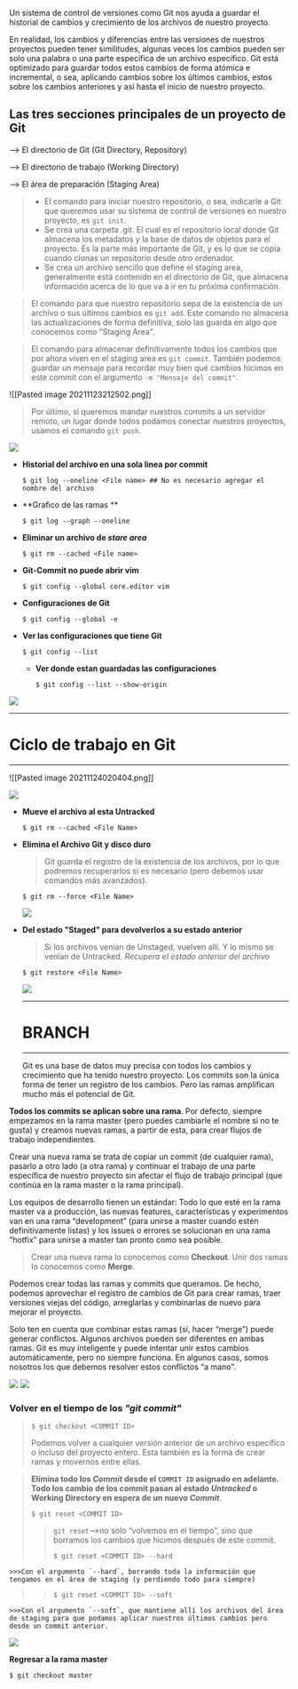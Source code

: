 Un sistema de control de versiones como Git nos ayuda a guardar el historial de cambios y crecimiento de los archivos de nuestro proyecto.

En realidad, los cambios y diferencias entre las versiones de nuestros proyectos pueden tener similitudes, algunas veces los cambios pueden ser solo una palabra o una parte específica de un archivo específico. Git está optimizado para guardar todos estos cambios de forma atómica e incremental, o sea, aplicando cambios sobre los últimos cambios, estos sobre los cambios anteriores y así hasta el inicio de nuestro proyecto.


## Las tres secciones principales de un proyecto de Git

--> El directorio de Git (Git Directory, Repository)
    
--> El directorio de trabajo (Working Directory)
    
--> El área de preparación (Staging Area)
    


>  - El comando para iniciar nuestro repositorio, o sea, indicarle a Git que queremos usar su sistema de control de versiones en nuestro proyecto, es `git init`.
>  - Se crea una carpeta .git. El cual es el repositorio local donde Git almacena los metadatos y la base de datos de objetos para el proyecto. Es la parte más importante de Git, y es lo que se copia cuando clonas un repositorio desde otro ordenador.
>  - Se crea un archivo sencillo que define el staging area, generalmente está contenido en el directorio de Git, que almacena información acerca de lo que va a ir en tu próxima confirmación.

> El comando para que nuestro repositorio sepa de la existencia de un archivo o sus últimos cambios es `git add`. Este comando no almacena las actualizaciones de forma definitiva, solo las guarda en algo que conocemos como “Staging Area”.

> El comando para almacenar definitivamente todos los cambios que por ahora viven en el staging area es `git commit`. También podemos guardar un mensaje para recordar muy bien qué cambios hicimos en este commit con el argumento `-m "Mensaje del commit"`.

![[Pasted image 20211123212502.png]]

> Por último, si queremos mandar nuestros commits a un servidor remoto, un lugar donde todos podamos conectar nuestros proyectos, usamos el comando `git push`.


![](https://static.platzi.com/media/user_upload/GIT%20GITHUB-21de2769-fd6c-4835-b078-04128276f16f.jpg)

- **Historial del archivo en una sola linea por commit**
	```shell
	$ git log --oneline <File name> ## No es necesario agregar el nombre del archivo
	```
- **Grafico de las ramas **
	```shell
	$ git log --graph --oneline
	```
- **Eliminar un archivo de *stare area***
	```shell
	$ git rm --cached <File name>
	```
	
- **Git-Commit no puede abrir vim**

	```shell
	$ git config --global core.editor vim
	```
	
- **Configuraciones de Git**
	```shell
	$ git config --global -e
	```

- **Ver las configuraciones que tiene Git**

	```shell
	$ git config --list
	```
	
	- **Ver donde estan guardadas las configuraciones**
	
		```shell
		$ git config --list --show-origin
		```
		


![](https://static.platzi.com/media/user_upload/Analizar%20cambios%20en%20los%20archivos%20de%20tu%20proyecto%20con%20Git-f6f2fe08-e2e9-46ef-86fa-6180354bc151.jpg)

__________________________________
# Ciclo de trabajo en Git	
___________________________________________

![[Pasted image 20211124020404.png]]

![](https://static.platzi.com/media/user_upload/CicloBasico-c7cf1961-2813-4a23-ab2a-14c315dbf819.jpg)

- **Mueve el archivo al esta Untracked**
	
	```shell
	$ git rm --cached <File Name>
	```
- **Elimina el Archivo Git y disco duro**
	> Git guarda el registro de la existencia de los archivos, por lo que podremos recuperarlos si es necesario (pero debemos usar comandos más avanzados).
	```shell
	$ git rm --force <File Name>
	```
	
	![](https://static.platzi.com/media/user_upload/gitworkflow-b47db71b-3714-4358-a462-a35d2c4242af.jpg)
- **Del estado "Staged" para devolverlos a su estado anterior**
	
	> Si los archivos venían de Unstaged, vuelven allí. Y lo mismo se venían de Untracked. *Recupera el estado anterior del archivo*
			
	```shell
	$ git restore <File Name>
	```
		
	![](https://static.platzi.com/media/user_upload/estados-git-0acb84f7-5080-4098-99d9-59012a3b8e86.jpg)
	
	
	----
	# BRANCH
	----
	Git es una base de datos muy precisa con todos los cambios y crecimiento que ha tenido nuestro proyecto. Los commits son la única forma de tener un registro de los cambios. Pero las ramas amplifican mucho más el potencial de Git.

**Todos los commits se aplican sobre una rama**. Por defecto, siempre empezamos en la rama master (pero puedes cambiarle el nombre si no te gusta) y creamos nuevas ramas, a partir de esta, para crear flujos de trabajo independientes.

Crear una nueva rama se trata de copiar un commit (de cualquier rama), pasarlo a otro lado (a otra rama) y continuar el trabajo de una parte específica de nuestro proyecto sin afectar el flujo de trabajo principal (que continúa en la rama master o la rama principal).

Los equipos de desarrollo tienen un estándar: Todo lo que esté en la rama master va a producción, las nuevas features, características y experimentos van en una rama “development” (para unirse a master cuando estén definitivamente listas) y los issues o errores se solucionan en una rama “hotfix” para unirse a master tan pronto como sea posible.

> Crear una nueva rama lo conocemos como **Checkout**. Unir dos ramas lo conocemos como **Merge**.

Podemos crear todas las ramas y commits que queramos. De hecho, podemos aprovechar el registro de cambios de Git para crear ramas, traer versiones viejas del código, arreglarlas y combinarlas de nuevo para mejorar el proyecto.

Solo ten en cuenta que combinar estas ramas (sí, hacer “merge”) puede generar conflictos. Algunos archivos pueden ser diferentes en ambas ramas. Git es muy inteligente y puede intentar unir estos cambios automáticamente, pero no siempre funciona. En algunos casos, somos nosotros los que debemos resolver estos conflictos “a mano”.
	
![](https://static.platzi.com/media/user_upload/Branch%20y%20Checkout-9d05b5e2-887f-4fcb-9065-18079bb3c8a9.jpg)
![](https://static.platzi.com/media/user_upload/07.Branch_rama-44cd5ab0-fea6-4687-8256-16338098d94f.jpg)

### Volver en el tiempo de los *"git commit"*
>```shell
>$ git checkout <COMMIT ID> 
>```
> Podemos volver a cualquier versión anterior de un archivo específico o incluso del proyecto entero. Esta también es la forma de crear ramas y movernos entre ellas.
	
> **Elimina todo los *Commit* desde el `COMMIT ID` asignado en adelante. Todo los cambio de los commit pasan al estado *Untracked* o Working Directory en espera de un nuevo *Commit***.
>```shell
>$ git reset <COMMIT ID>
>```
>>`git reset`-->no solo “volvemos en el tiempo”, sino que borramos los cambios que hicimos después de este commit.
>>```shell
>>$ git reset <COMMIT ID> --hard
>>```
	>>>Con el argumento `--hard`, borrando toda la información que tengamos en el área de staging (y perdiendo todo para siempre)
>>
>>```shell
>>$ git reset <COMMIT ID> --soft
>>```
	>>>Con el argumento `--soft`, que mantiene allí los archivos del área de staging para que podamos aplicar nuestros últimos cambios pero desde un commit anterior.

	
![](https://static.platzi.com/media/user_upload/Volver%20en%20el%20tiempo%20en%20nuestro%20repositorio%20utilizando%20reset%20y%20checkout-78a042b3-a254-4fc9-bd8e-91734caa02b4.jpg)


**Regresar a la rama master**
```shell
$ git checkout master
```